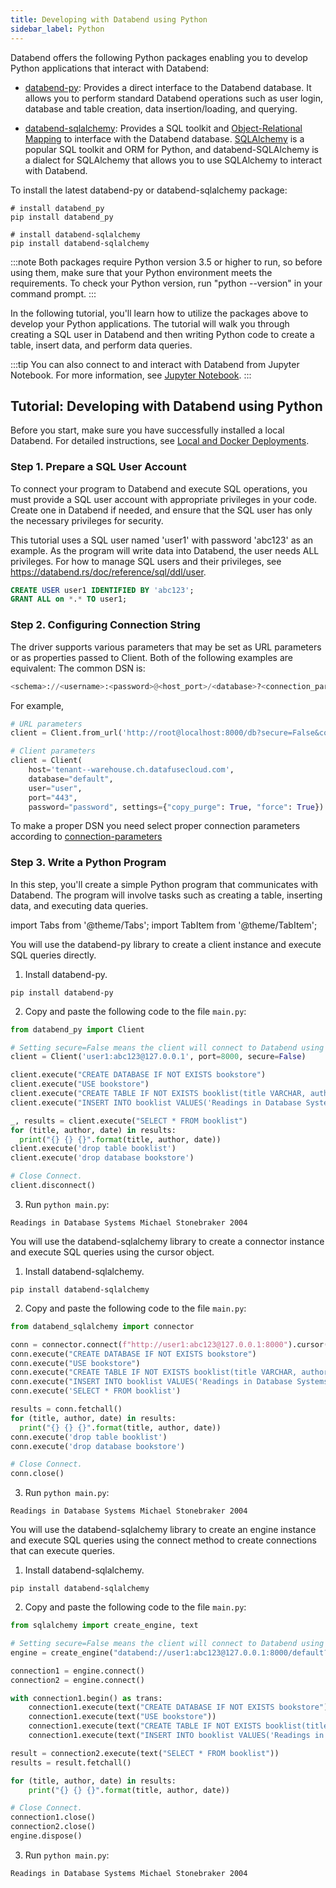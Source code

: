 ```yaml
---
title: Developing with Databend using Python
sidebar_label: Python
---
```


Databend offers the following Python packages enabling you to develop Python applications that interact with Databend:

- [databend-py](https://github.com/databendcloud/databend-py): Provides a direct interface to the Databend database. It allows you to perform standard Databend operations such as user login, database and table creation, data insertion/loading, and querying.

- [databend-sqlalchemy](https://github.com/databendcloud/databend-py): Provides a SQL toolkit and [Object-Relational Mapping](https://en.wikipedia.org/wiki/Object%E2%80%93relational_mapping) to interface with the Databend database. [SQLAlchemy](https://www.sqlalchemy.org/) is a popular SQL toolkit and ORM for Python, and databend-SQLAlchemy is a dialect for SQLAlchemy that allows you to use SQLAlchemy to interact with Databend.

To install the latest databend-py or databend-sqlalchemy package:

```shell
# install databend_py
pip install databend_py

# install databend-sqlalchemy
pip install databend-sqlalchemy
```

:::note
Both packages require Python version 3.5 or higher to run, so before using them, make sure that your Python environment meets the requirements. To check your Python version, run "python --version" in your command prompt. 
:::

In the following tutorial, you'll learn how to utilize the packages above to develop your Python applications. The tutorial will walk you through creating a SQL user in Databend and then writing Python code to create a table, insert data, and perform data queries.

:::tip
You can also connect to and interact with Databend from Jupyter Notebook. For more information, see [Jupyter Notebook](../11-integrations/20-gui-tool/00-jupyter.md).
:::

## Tutorial: Developing with Databend using Python

Before you start, make sure you have successfully installed a local Databend. For detailed instructions, see [Local and Docker Deployments](../10-deploy/05-deploying-local.md).

### Step 1. Prepare a SQL User Account

To connect your program to Databend and execute SQL operations, you must provide a SQL user account with appropriate privileges in your code. Create one in Databend if needed, and ensure that the SQL user has only the necessary privileges for security.

This tutorial uses a SQL user named 'user1' with password 'abc123' as an example. As the program will write data into Databend, the user needs ALL privileges. For how to manage SQL users and their privileges, see https://databend.rs/doc/reference/sql/ddl/user.

```sql
CREATE USER user1 IDENTIFIED BY 'abc123';
GRANT ALL on *.* TO user1;
```

### Step 2. Configuring Connection String


The driver supports various parameters that may be set as URL parameters or as properties passed to Client. Both of the following examples are equivalent:
The common DSN is:
```python
<schema>://<username>:<password>@<host_port>/<database>?<connection_params>
```
For example,
```python
# URL parameters
client = Client.from_url('http://root@localhost:8000/db?secure=False&copy_purge=True&debug=True')

# Client parameters
client = Client(
    host='tenant--warehouse.ch.datafusecloud.com',
    database="default",
    user="user",
    port="443",
    password="password", settings={"copy_purge": True, "force": True})
```
To make a proper DSN you need select proper connection parameters according to [connection-parameters](https://github.com/databendcloud/databend-py/blob/main/docs/connection.md)

### Step 3. Write a Python Program

In this step, you'll create a simple Python program that communicates with Databend. The program will involve tasks such as creating a table, inserting data, and executing data queries.

import Tabs from '@theme/Tabs';
import TabItem from '@theme/TabItem';

<Tabs groupId="python">
<TabItem value="databend-py" label="databend-py">

You will use the databend-py library to create a client instance and execute SQL queries directly.

1. Install databend-py.

```shell
pip install databend-py
```
2. Copy and paste the following code to the file `main.py`:

```python title='main.py'
from databend_py import Client

# Setting secure=False means the client will connect to Databend using HTTP instead of HTTPS.
client = Client('user1:abc123@127.0.0.1', port=8000, secure=False)

client.execute("CREATE DATABASE IF NOT EXISTS bookstore")
client.execute("USE bookstore")
client.execute("CREATE TABLE IF NOT EXISTS booklist(title VARCHAR, author VARCHAR, date VARCHAR)")
client.execute("INSERT INTO booklist VALUES('Readings in Database Systems', 'Michael Stonebraker', '2004')")

_, results = client.execute("SELECT * FROM booklist")
for (title, author, date) in results:
  print("{} {} {}".format(title, author, date))
client.execute('drop table booklist')
client.execute('drop database bookstore')

# Close Connect.
client.disconnect()
```

3. Run `python main.py`:

```text
Readings in Database Systems Michael Stonebraker 2004
```
</TabItem>

<TabItem value="databend-sqlalchemy with Object" label="databend-sqlalchemy (Connector)">

You will use the databend-sqlalchemy library to create a connector instance and execute SQL queries using the cursor object.

1. Install databend-sqlalchemy.

```shell
pip install databend-sqlalchemy
```

2. Copy and paste the following code to the file `main.py`:

```python title='main.py'
from databend_sqlalchemy import connector

conn = connector.connect(f"http://user1:abc123@127.0.0.1:8000").cursor()
conn.execute("CREATE DATABASE IF NOT EXISTS bookstore")
conn.execute("USE bookstore")
conn.execute("CREATE TABLE IF NOT EXISTS booklist(title VARCHAR, author VARCHAR, date VARCHAR)")
conn.execute("INSERT INTO booklist VALUES('Readings in Database Systems', 'Michael Stonebraker', '2004')")
conn.execute('SELECT * FROM booklist')

results = conn.fetchall()
for (title, author, date) in results:
  print("{} {} {}".format(title, author, date))
conn.execute('drop table booklist')
conn.execute('drop database bookstore')

# Close Connect.
conn.close()
```

3. Run `python main.py`:

```text
Readings in Database Systems Michael Stonebraker 2004
```
</TabItem>

<TabItem value="databend-sqlalchemy with Engine" label="databend-sqlalchemy (Engine)">

You will use the databend-sqlalchemy library to create an engine instance and execute SQL queries using the connect method to create connections that can execute queries.

1. Install databend-sqlalchemy.

```shell
pip install databend-sqlalchemy
```

2. Copy and paste the following code to the file `main.py`:

```python title='main.py'
from sqlalchemy import create_engine, text

# Setting secure=False means the client will connect to Databend using HTTP instead of HTTPS.
engine = create_engine("databend://user1:abc123@127.0.0.1:8000/default?secure=False")

connection1 = engine.connect()
connection2 = engine.connect()

with connection1.begin() as trans:
    connection1.execute(text("CREATE DATABASE IF NOT EXISTS bookstore"))
    connection1.execute(text("USE bookstore"))
    connection1.execute(text("CREATE TABLE IF NOT EXISTS booklist(title VARCHAR, author VARCHAR, date VARCHAR)"))
    connection1.execute(text("INSERT INTO booklist VALUES('Readings in Database Systems', 'Michael Stonebraker', '2004')"))

result = connection2.execute(text("SELECT * FROM booklist"))
results = result.fetchall()

for (title, author, date) in results:
    print("{} {} {}".format(title, author, date))

# Close Connect.
connection1.close()
connection2.close()
engine.dispose()
```

3. Run `python main.py`:

```text
Readings in Database Systems Michael Stonebraker 2004
```
</TabItem>
</Tabs>